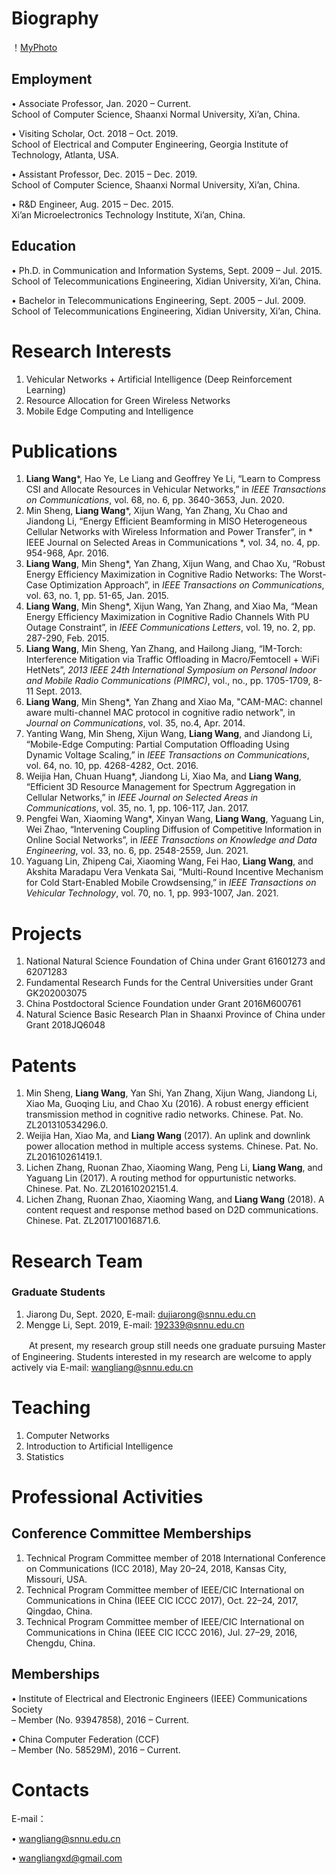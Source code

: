 

# Biography

！[MyPhoto](/home/LWang.png)  

## Employment
• Associate Professor, Jan. 2020 – Current.  
School of Computer Science, Shaanxi Normal University, Xi’an, China.

• Visiting Scholar, Oct. 2018 – Oct. 2019.  
School of Electrical and Computer Engineering, Georgia Institute of Technology, Atlanta, USA.

• Assistant Professor, Dec. 2015 – Dec. 2019.  
School of Computer Science, Shaanxi Normal University, Xi’an, China.

• R&D Engineer, Aug. 2015 – Dec. 2015.  
Xi’an Microelectronics Technology Institute, Xi’an, China.

## Education
• Ph.D. in Communication and Information Systems, Sept. 2009 – Jul. 2015.  
School of Telecommunications Engineering, Xidian University, Xi’an, China.

• Bachelor in Telecommunications Engineering, Sept. 2005 – Jul. 2009.  
School of Telecommunications Engineering, Xidian University, Xi’an, China.

# Research Interests 
1. Vehicular Networks + Artificial Intelligence (Deep Reinforcement Learning)
2. Resource Allocation for Green Wireless Networks
3. Mobile Edge Computing and Intelligence


# Publications
1. **Liang Wang***, Hao Ye, Le Liang and Geoffrey Ye Li, “Learn to Compress CSI and Allocate Resources in Vehicular Networks,” in *IEEE Transactions on Communications*, vol. 68, no. 6, pp. 3640-3653, Jun. 2020.  
2. Min Sheng, **Liang Wang***, Xijun Wang, Yan Zhang, Xu Chao and Jiandong Li, “Energy Efficient Beamforming in MISO Heterogeneous Cellular Networks with Wireless Information and Power Transfer”, in * IEEE Journal on Selected Areas in Communications *, vol. 34, no. 4, pp. 954-968, Apr. 2016.  
3. **Liang Wang**, Min Sheng*, Yan Zhang, Xijun Wang, and Chao Xu, “Robust Energy Efficiency Maximization in Cognitive Radio Networks: The Worst-Case Optimization Approach”, in *IEEE Transactions on Communications*, vol. 63, no. 1, pp. 51-65, Jan. 2015.  
4. **Liang Wang**, Min Sheng*, Xijun Wang, Yan Zhang, and Xiao Ma, “Mean Energy Efficiency Maximization in Cognitive Radio Channels With PU Outage Constraint”, in *IEEE Communications Letters*, vol. 19, no. 2, pp. 287-290, Feb. 2015.  
5. **Liang Wang**, Min Sheng, Yan Zhang, and Hailong Jiang, “IM-Torch: Interference Mitigation via Traffic Offloading in Macro/Femtocell + WiFi HetNets”, *2013 IEEE 24th International Symposium on Personal Indoor and Mobile Radio Communications (PIMRC)*, vol., no., pp. 1705-1709, 8-11 Sept. 2013.  
6. **Liang Wang**, Min Sheng*, Yan Zhang and Xiao Ma, "CAM-MAC: channel aware multi-channel MAC protocol in cognitive radio network", in *Journal on Communications*, vol. 35, no.4, Apr. 2014.  
7. Yanting Wang, Min Sheng, Xijun Wang, **Liang Wang**, and Jiandong Li, “Mobile-Edge Computing: Partial Computation Offloading Using Dynamic Voltage Scaling,” in *IEEE Transactions on Communications*, vol. 64, no. 10, pp. 4268-4282, Oct. 2016.  
8. Weijia Han, Chuan Huang*, Jiandong Li, Xiao Ma, and **Liang Wang**, “Efficient 3D Resource Management for Spectrum Aggregation in Cellular Networks,” in *IEEE Journal on Selected Areas in Communications*, vol. 35, no. 1, pp. 106-117, Jan. 2017.  
9. Pengfei Wan, Xiaoming Wang*, Xinyan Wang, **Liang Wang**, Yaguang Lin, Wei Zhao, “Intervening Coupling Diffusion of Competitive Information in Online Social Networks”, in *IEEE Transactions on Knowledge and Data Engineering*, vol. 33, no. 6, pp. 2548-2559, Jun. 2021.  
10. Yaguang Lin, Zhipeng Cai, Xiaoming Wang, Fei Hao, **Liang Wang**, and Akshita Maradapu Vera Venkata Sai, “Multi-Round Incentive Mechanism for Cold Start-Enabled Mobile Crowdsensing,” in *IEEE Transactions on Vehicular Technology*, vol. 70, no. 1, pp. 993-1007, Jan. 2021.  

# Projects

1. National Natural Science Foundation of China under Grant 61601273 and 62071283  
2. Fundamental Research Funds for the Central Universities under Grant GK202003075  
3. China Postdoctoral Science Foundation under Grant 2016M600761  
4. Natural Science Basic Research Plan in Shaanxi Province of China under Grant 2018JQ6048  

# Patents
1. Min Sheng, **Liang Wang**, Yan Shi, Yan Zhang, Xijun Wang, Jiandong Li, Xiao Ma, Guoqing
Liu, and Chao Xu (2016). A robust energy efficient transmission method in cognitive radio
networks. Chinese. Pat. No. ZL201310534296.0.
2. Weijia Han, Xiao Ma, and **Liang Wang** (2017). An uplink and downlink power allocation
method in multiple access systems. Chinese. Pat. No. ZL201610261419.1.
3. Lichen Zhang, Ruonan Zhao, Xiaoming Wang, Peng Li, **Liang Wang**, and Yaguang Lin (2017).
A routing method for oppurtunistic networks. Chinese. Pat. No. ZL201610202151.4.
4. Lichen Zhang, Ruonan Zhao, Xiaoming Wang, and **Liang Wang** (2018). A content request
and response method based on D2D communications. Chinese. Pat. ZL201710016871.6.

# Research Team
### Graduate Students
1. Jiarong Du, Sept. 2020, E-mail: dujiarong@snnu.edu.cn  
2. Mengge Li, Sept. 2019, E-mail: 192339@snnu.edu.cn

　　At present, my research group still needs one graduate pursuing Master of Engineering. Students interested in my research are welcome to apply actively via E-mail: wangliang@snnu.edu.cn 

# Teaching 

1. Computer Networks 
2. Introduction to Artificial Intelligence
3. Statistics 


# Professional Activities
## Conference Committee Memberships
1. Technical Program Committee member of 2018 International Conference on Communications
(ICC 2018), May 20–24, 2018, Kansas City, Missouri, USA.
2. Technical Program Committee member of IEEE/CIC International on Communications in
China (IEEE CIC ICCC 2017), Oct. 22–24, 2017, Qingdao, China.
3. Technical Program Committee member of IEEE/CIC International on Communications in
China (IEEE CIC ICCC 2016), Jul. 27–29, 2016, Chengdu, China.

## Memberships
• Institute of Electrical and Electronic Engineers (IEEE) Communications Society  
– Member (No. 93947858), 2016 – Current.

• China Computer Federation (CCF)  
– Member (No. 58529M), 2016 – Current.

# Contacts
E-mail：

• wangliang@snnu.edu.cn

• wangliangxd@gmail.com
        
[//]: <> (<div align="center"><a href="http://www.amazingcounters.com"><img border="0" src="http://cc.amazingcounters.com/counter.php?i=3246774&c=9740635" alt="AmazingCounters.com"></a></div>)

[//]: <> (<p style="align: center"><a href="http://www.amazingcounters.com"><img border="0" src="http://cc.amazingcounters.com/counter.php?i=3246774&amp;c=9740635" alt="AmazingCounters.com"/></a></p>)

[//]: <> ([img]http://cc.amazingcounters.com/counter.php?i=3246774&c=9740635[/img])
[//]: <> ([url=http://www.amazingcounters.com]AmazingCounters.com[/url])
